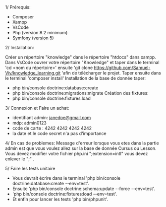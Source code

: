 1/ Prérequis:
- Composer
- Xampp
- VsCode
- Php (version 8.2 minimum)
- Symfony (version 5)

2/ Installation:

Créer un répertoire "knowledge" dans le répertoire "htdocs" dans xampp.
Dans VsCode ouvrer votre répertoire "Knowledge" et taper dans le terminal 'cd <nom du répertoire>' ensuite 'git clone https://github.com/Samuel-Viv/knowledge_learning.git 'afin de télécharger le projet.
Taper ensuite dans le terminal 'composer install' 
Installation de la base de donnée taper:
 - php bin/console doctrine:database:create
 - php bin/console doctrine:migrations:migrate
Création des fixtures:
 - php bin/console doctrine:fixtures:load

3/ Connexion et Faire un achat:
- identifiant admin: janedoe@gmail.com
- mdp: admin0123
- code de carte : 4242 4242 4242 4242
- la date et le code secret n'a pas d'importance

4/ En cas de problemes:
Message d'erreur lorsque vous etes dans la partie admin est que vous voulez allez sur la base de donnée Cursus ou Lesson. Vous devez modifier votre fichier php.ini ";extension=intl" vous devez enlever le ";" .

5/ Faire les tests unitaire
 - Vous devrait écrire dans le terminal 'php bin/console doctrine:database:create --env=test'.
 - Ensuite 'php bin/console doctrine:schema:update --force --env=test'.
 - 'php bin/console doctrine:fixtures:load --env=test'.
 - Et enfin pour lancer les tests 'php bin/phpunit'.
